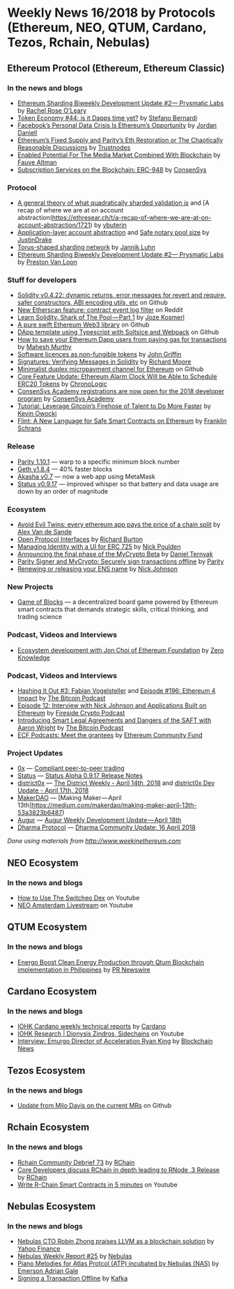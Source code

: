# Weekly News 16/2018 by Protocols (Ethereum, NEO, QTUM, Cardano, Tezos, Rchain, Nebulas)

## Ethereum Protocol (Ethereum, Ethereum Classic)
### In the news and blogs
* [Ethereum Sharding Biweekly Development Update #2— Prysmatic Labs](https://www.coindesk.com/vitaliks-serious-joke-case-ending-ethereum-inflation/?ref=tokendaily) by [Rachel Rose O'Leary](https://www.coindesk.com/author/rachelroseoleary/)
* [Token Economy #44: is it Dapps time yet?](https://tokeneconomy.co/token-economy-44-is-it-dapps-time-yet-927de41ff0e4) by [Stefano Bernardi](https://tokeneconomy.co/@stefanobernardi)
* [Facebook’s Personal Data Crisis Is Ethereum’s Opportunity](https://www.ethnews.com/facebooks-personal-data-crisis-is-ethereums-opportunity) by [Jordan Daniell](https://www.ethnews.com/author/jordan-daniell)
* [Ethereum’s Fixed Supply and Parity’s Eth Restoration or The Chaotically Reasonable Discussions](https://www.trustnodes.com/2018/04/17/ethereums-fixed-supply-paritys-eth-restoration-chaotically-reasonable-discussions) by [Trustnodes](https://www.trustnodes.com)
* [Enabled Potential For The Media Market Combined With Blockchain](https://blog.stateofthedapps.com/enabled-potential-for-the-media-market-combined-with-blockchain-technology-726d2595af82) by [Fauve Altman](https://blog.stateofthedapps.com/@FauveAltman)
* [Subscription Services on the Blockchain: ERC-948](https://media.consensys.net/subscription-services-on-the-blockchain-erc-948-6ef64b083a36) by [ConsenSys](https://media.consensys.net/@ConsenSys)



### Protocol
* [A general theory of what quadratically sharded validation *is*](https://ethresear.ch/t/a-general-theory-of-what-quadratically-sharded-validation-is/1730) and [A recap of where we are at on account abstraction(https://ethresear.ch/t/a-recap-of-where-we-are-at-on-account-abstraction/1721) by [vbuterin](https://ethresear.ch/u/vbuterin/summary)
* [Application-layer account abstraction](https://ethresear.ch/t/application-layer-account-abstraction/1734) and [Safe notary pool size](https://ethresear.ch/t/safe-notary-pool-size/1728) by [JustinDrake](https://ethresear.ch/u/justindrake/summary)
* [Torus-shaped sharding network](https://ethresear.ch/t/torus-shaped-sharding-network/1720) by [Jannik Luhn](https://ethresear.ch/u/jannikluhn/summary)
* [Ethereum Sharding Biweekly Development Update #2— Prysmatic Labs](https://medium.com/prysmatic-labs/biweekly-development-update-2-d29d0c91e7d0) by [Preston Van Loon](https://medium.com/@prestonvanloon)


### Stuff for developers
* [Solidity v0.4.22: dynamic returns, error messages for revert and require, safer constructors, ABI encoding utils, etc](https://github.com/ethereum/solidity/releases/tag/v0.4.22) on Github
* [New Etherscan feature: contract event log filter](https://www.reddit.com/r/ethdev/comments/8cg72v/etherscan_event_log_filter/) on Reddit
* [Learn Solidity. Shark of The Pool — Part 1](https://medium.com/coinmonks/learn-solidity-shark-of-the-pool-part-1-ac0f733eecdd) by [Joze Kosmerl](https://medium.com/@jozhe)
* [A pure swift Ethereum Web3 library](https://github.com/Boilertalk/Web3.swift) on Github
* [DApp template using Typescript with Soltsice and Webpack](https://github.com/mislavjavor/typescript-dapp) on Github
* [How to save your Ethereum Dapp users from paying gas for transactions](https://medium.com/zastrin/how-to-save-your-ethereum-dapp-users-from-paying-gas-for-transactions-abd72f15e14d) by [Mahesh Murthy](https://medium.com/@mvmurthy)
* [Software licences as non-fungible tokens](https://medium.com/collabs-io/software-licences-as-non-fungible-tokens-1f0635913e41) by [John Griffin](https://medium.com/@john.griffin)
* [Signatures: Verifying Messages in Solidity](https://blog.ricmoo.com/verifying-messages-in-solidity-50a94f82b2ca) by [Richard Moore](https://blog.ricmoo.com/@ricmoo)
* [Minimalist duplex micropayment channel for Ethereum](https://gist.github.com/amiller/0a569536c2b5e99b307b853cbba810f6) on Github
* [Core Feature Update: Ethereum Alarm Clock Will be Able to Schedule ERC20 Tokens](https://blog.chronologic.network/core-feature-update-ethereum-alarm-clock-will-be-able-to-schedule-erc20-tokens-feaad6d4568d) by [ChronoLogic](https://blog.chronologic.network/@chronologicnetwork)
* [ConsenSys Academy registrations are now open for the 2018 developer program](https://media.consensys.net/join-consensys-academys-2018-developer-program-ea2af8970585) by [ConsenSys Academy](https://media.consensys.net/@Cons_Academy)
* [Tutorial: Leverage Gitcoin’s Firehose of Talent to Do More Faster](https://medium.com/gitcoin/tutorial-leverage-gitcoins-firehose-of-talent-to-do-more-faster-dcd39650fc5) by [Kevin Owocki](https://medium.com/@owocki)
* [Flint: A New Language for Safe Smart Contracts on Ethereum](https://medium.com/@fschrans/flint-a-new-language-for-safe-smart-contracts-on-ethereum-a5672137a5c7) by [Franklin Schrans ](https://medium.com/@fschrans)


### Release
* [Parity 1.10.1](https://github.com/paritytech/parity/releases/tag/v1.10.1) — warp to a specific minimum block number
* [Geth v1.8.4](https://github.com/ethereum/go-ethereum/releases/tag/v1.8.4) — 40% faster blocks
* [Akasha v0.7](https://blog.akasha.world/2018/04/18/akasha-web-mend-the-gap/) — now a web app using MetaMask
* [Status v0.9.17](https://blog.status.im/status-alpha-0-9-17-release-notes-5edf6ff0d4b7) — improved whisper so that battery and data usage are down by an order of magnitude


### Ecosystem
* [Avoid Evil Twins: every ethereum app pays the price of a chain split](https://medium.com/@avsa/avoid-evil-twins-every-ethereum-app-pays-the-price-of-a-chain-split-e04c2a560ba8) by [Alex Van de Sande](https://medium.com/@avsa)
* [Open Protocol Interfaces](https://medium.com/balance-io/open-protocol-interfaces-b1e631e41777) by [Richard Burton](https://medium.com/@ricburton)
* [Managing Identity with a UI for ERC 725](https://medium.com/originprotocol/managing-identity-with-a-ui-for-erc-725-5c7422b38c09) by [Nick Poulden](https://medium.com/@nick_p)
* [Announcing the final phase of the MyCrypto Beta](https://medium.com/mycrypto/announcing-the-final-phase-of-the-mycrypto-beta-353a69f4f392) by [Daniel Ternyak](https://medium.com/@dternyak)
* [Parity Signer and MyCrypto: Securely sign transactions offline](https://paritytech.io/send-transactions-with-mycrypto-beta-and-parity-signer/) by [Parity](https://paritytech.io)
* [Renewing or releasing your ENS name](https://medium.com/the-ethereum-name-service/renewing-or-releasing-your-ens-name-e8208445f8e1) by [Nick Johnson](https://medium.com/@weka)


### New Projects
* [Game of Blocks](https://www.gameofblocks.io) — a decentralized board game powered by Ethereum smart contracts that demands strategic skills, critical thinking, and trading science


### Podcast, Videos and Interviews
* [Ecosystem development with Jon Choi of Ethereum Foundation](http://www.zeroknowledge.fm/20) by [Zero Knowledge](http://www.zeroknowledge.fm)
### Podcast, Videos and Interviews
* [Hashing It Out #3: Fabian Vogelsteller](http://thebitcoinpodcast.com/hashing-it-out-3/) and [Episode #196: Ethereum 4 Impact](https://thebitcoinpodcast.com/episode-196/) by [The Bitcoin Podcast](https://thebitcoinpodcast.com)
* [Episode 12: Interview with Nick Johnson and Applications Built on Ethereum](https://soundcloud.com/user-314726504/episoide12final) by [Fireside Crypto Podcast](https://soundcloud.com/user-314726504)
* [Introducing Smart Legal Agreements and Dangers of the SAFT with Aaron Wright](http://blockchain.global/aaron-wright/) by [The Bitcoin Podcast](http://blockchain.global)
* [ECF Podcasts: Meet the grantees](https://medium.com/ecf-review/ecf-podcasts-meet-the-grantees-2c8229cc8328) by [Ethereum Community Fund](https://medium.com/@EthereumECF)


### Project Updates
* [0x](https://0xproject.com) — [Compliant peer-to-peer trading](https://blog.0xproject.com/compliant-peer-to-peer-trading-4dab8e5c3162) 
* [Status](https://status.im) — [Status Alpha 0.9.17 Release Notes](https://blog.status.im/status-alpha-0-9-17-release-notes-5edf6ff0d4b7) 
* [district0x](https://district0x.io) — [The District Weekly - April 14th, 2018](https://blog.district0x.io/the-district-weekly-april-14th-2018-b74629febc01) and [district0x Dev Update - April 17th, 2018](https://blog.district0x.io/district0x-dev-update-april-17th-2018-967ff1a865aa) 
* [MakerDAO](https://makerdao.com) — [Making Maker — April 13th]https://medium.com/makerdao/making-maker-april-13th-53a3823b6487) 
* [Augur](http://www.augur.net) — [Augur Weekly Development Update — April 18th](https://medium.com/@AugurProject/augur-weekly-development-update-april-18th-2339f6ccdbff) 
* [Dharma Protocol](https://dharma.io) — [Dharma Community Update: 16 April 2018](https://blog.dharma.io/dharma-community-update-16-april-2018-7b213e9d2383)

*Done using materials from http://www.weekinethereum.com*

## NEO Ecosystem
### In the news and blogs
* [How to Use The Switcheo Dex](https://www.youtube.com/watch?v=5r2jD0iJNVM) on Youtube
* [NEO Amsterdam Livestream](https://www.youtube.com/watch?v=spKehVqSYFM) on Youtube

## QTUM Ecosystem
### In the news and blogs
* [Energo Boost Clean Energy Production through Qtum Blockchain implementation in Philippines](https://www.prnewswire.com/news-releases/energo-boost-clean-energy-production-through-qtum-blockchain-implementation-in-philippines-300626116.html) by [PR Newswire](https://www.prnewswire.com)

## Cardano Ecosystem
### In the news and blogs
* [IOHK Cardano weekly technical reports](https://www.cardano.org/en/weekly-technical-reports/) by [Cardano](https://www.cardano.org/en/home/)
* [IOHK Research | Dionysis Zindros, Sidechains](https://www.youtube.com/watch?v=Y5QUGqFQnWg) on Youtube
* [Interview: Emurgo Director of Acceleration Ryan King](http://www.blockchainnews.co.kr/news/view.php?idx=899) by [Blockchain News](http://www.blockchainnews.co.kr/news/)

## Tezos Ecosystem
### In the news and blogs
* [Update from Milo Davis on the current MRs](https://gist.github.com/MiloDavis/6a0b57aeebd893d9b3c92b0a415ab552) on Github

## Rchain Ecosystem
### In the news and blogs
* [Rchain Community Debrief 73](https://www.youtube.com/watch?v=tH6xoSBLReY0) by [RChain](https://www.youtube.com/channel/UCSS3jCffMiz574_q64Ukj_w)
* [Core Developers discuss RChain in depth leading to RNode .3 Release](https://www.youtube.com/watch?v=Hq7iJUlASFc) by [RChain](https://www.youtube.com/channel/UCSS3jCffMiz574_q64Ukj_w)
* [Write R-Chain Smart Contracts in 5 minutes](https://www.youtube.com/watch?v=4iN6RZ3EYAg) on Youtube

## Nebulas Ecosystem
### In the news and blogs
* [Nebulas CTO Robin Zhong praises LLVM as a blockchain solution](https://finance.yahoo.com/news/nebulas-cto-robin-zhong-praises-040700282.html) by [Yahoo Finance](https://finance.yahoo.com)
* [Nebulas Weekly Report #25](https://medium.com/nebulasio/nebulas-weekly-report-25-5938f46bced9) by [Nebulas](https://medium.com/@nebulasio)
* [Piano Melodies for Atlas Protcol (ATP) incubated by Nebulas (NAS)](https://medium.com/@emersonadriangale/piano-melodies-for-atlas-protcol-atp-incubated-by-nebulas-nas-7e3da1a1df57) by [Emerson Adrian Gale](https://medium.com/@emersonadriangale)
* [Signing a Transaction Offline](https://medium.com/nebulasio/signing-a-transaction-offline-ae8278f45201) by [Kafka](https://medium.com/@ottokafka)

